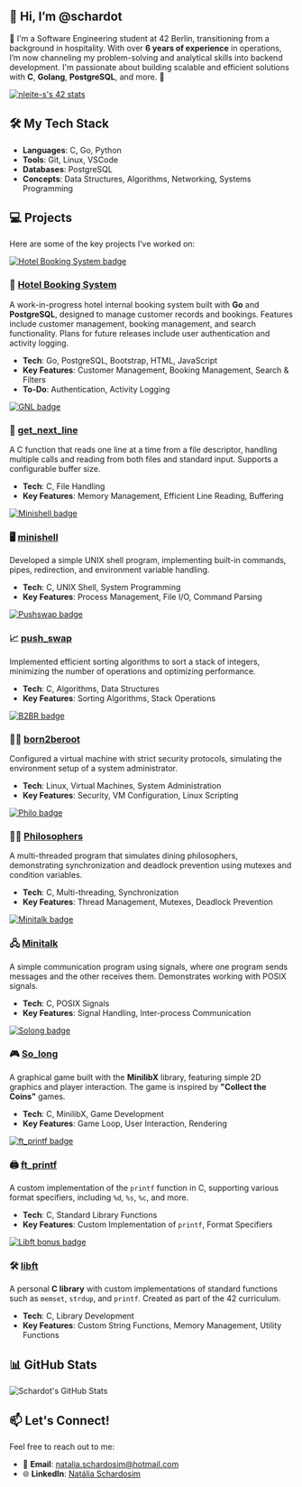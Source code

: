 ## 👋 Hi, I’m @schardot
👀 I'm a Software Engineering student at 42 Berlin, transitioning from a background in hospitality. With over **6 years of experience** in operations, I’m now channeling my problem-solving and analytical skills into backend development. I'm passionate about building scalable and efficient solutions with **C**, **Golang**, **PostgreSQL**, and more. 🚀

[![nleite-s's 42 stats](https://badge.mediaplus.ma/colorfulwaves/nleite-s)](https://github.com/oakoudad/badge42)

## 🛠️ My Tech Stack  
- **Languages**: C, Go, Python  
- **Tools**: Git, Linux, VSCode  
- **Databases**: PostgreSQL
- **Concepts**: Data Structures, Algorithms, Networking, Systems Programming  

## 💻 Projects  
Here are some of the key projects I’ve worked on:

[![Hotel Booking System badge](https://img.shields.io/badge/Hotel--Booking--System-Go-green)](https://github.com/schardot/hotel-booking-system)
### 🏨 [Hotel Booking System](https://github.com/schardot/hotel-system)
A work-in-progress hotel internal booking system built with **Go** and **PostgreSQL**, designed to manage customer records and bookings. Features include customer management, booking management, and search functionality. Plans for future releases include user authentication and activity logging.

- **Tech**: Go, PostgreSQL, Bootstrap, HTML, JavaScript  
- **Key Features**: Customer Management, Booking Management, Search & Filters  
- **To-Do**: Authentication, Activity Logging

[![GNL badge](https://github.com/ayogun/42-project-badges/blob/main/badges/get_next_linee.png)](https://github.com/schardot/42_core/tree/main/rank01/get_next_line)
### 📂 [get_next_line](https://github.com/schardot/42_core/tree/main/rank01/get_next_line)
A C function that reads one line at a time from a file descriptor, handling multiple calls and reading from both files and standard input. Supports a configurable buffer size.  

- **Tech**: C, File Handling  
- **Key Features**: Memory Management, Efficient Line Reading, Buffering  

[![Minishell badge](https://github.com/ayogun/42-project-badges/blob/main/badges/minishelle.png)](https://github.com/schardot/minishell)
### 🖥️ [minishell](https://github.com/schardot/minishell)
Developed a simple UNIX shell program, implementing built-in commands, pipes, redirection, and environment variable handling.

- **Tech**: C, UNIX Shell, System Programming  
- **Key Features**: Process Management, File I/O, Command Parsing  

[![Pushswap badge](https://github.com/ayogun/42-project-badges/blob/main/badges/push_swape.png)](https://github.com/schardot/42_core/tree/main/rank02/push_swap)
### 📈 [push_swap](https://github.com/schardot/42_core/tree/main/rank02/push_swap)  
Implemented efficient sorting algorithms to sort a stack of integers, minimizing the number of operations and optimizing performance.

- **Tech**: C, Algorithms, Data Structures  
- **Key Features**: Sorting Algorithms, Stack Operations  

[![B2BR badge](https://github.com/ayogun/42-project-badges/blob/main/badges/born2berootm.png)](https://github.com/schardot/42_core/tree/main/rank01/Born2beroot)
### 🧑‍💻 [born2beroot](https://github.com/schardot/42_core/tree/main/rank01/Born2beroot)
Configured a virtual machine with strict security protocols, simulating the environment setup of a system administrator.

- **Tech**: Linux, Virtual Machines, System Administration  
- **Key Features**: Security, VM Configuration, Linux Scripting  

[![Philo badge](https://github.com/ayogun/42-project-badges/blob/main/badges/philosopherse.png)](https://github.com/schardot/philosophers)
### 🧑‍🏫 [Philosophers](https://github.com/schardot/philosophers)  
A multi-threaded program that simulates dining philosophers, demonstrating synchronization and deadlock prevention using mutexes and condition variables.

- **Tech**: C, Multi-threading, Synchronization  
- **Key Features**: Thread Management, Mutexes, Deadlock Prevention  

[![Minitalk badge](https://github.com/ayogun/42-project-badges/blob/main/badges/minitalkm.png)](https://github.com/schardot/42_core/tree/main/rank02/minitalk)
### 🖧 [Minitalk](https://github.com/schardot/42_core/tree/main/rank02/minitalk)
A simple communication program using signals, where one program sends messages and the other receives them. Demonstrates working with POSIX signals.

- **Tech**: C, POSIX Signals  
- **Key Features**: Signal Handling, Inter-process Communication  

[![Solong badge](https://github.com/ayogun/42-project-badges/blob/main/badges/so_longe.png)](https://github.com/schardot/42_core/tree/main/rank02/so_long)
### 🎮 [So_long](https://github.com/schardot/42_core/tree/main/rank02/so_long) 
A graphical game built with the **MinilibX** library, featuring simple 2D graphics and player interaction. The game is inspired by **"Collect the Coins"** games.

- **Tech**: C, MinilibX, Game Development  
- **Key Features**: Game Loop, User Interaction, Rendering

[![ft_printf badge](https://github.com/ayogun/42-project-badges/blob/main/badges/ft_printfe.png)](https://github.com/schardot/42_core/tree/main/rank01/ft_printf)
### 🖨️ [ft_printf](https://github.com/schardot/42_core/tree/main/rank01/ft_printf)  
A custom implementation of the `printf` function in C, supporting various format specifiers, including `%d`, `%s`, `%c`, and more.

- **Tech**: C, Standard Library Functions  
- **Key Features**: Custom Implementation of `printf`, Format Specifiers  

[![Libft bonus badge](https://github.com/ayogun/42-project-badges/blob/main/badges/libftm.png?raw=true)](https://github.com/schardot/42_core/tree/main/rank00/libft)
### 🛠️ [libft](https://github.com/schardot/42_core/tree/main/rank00/libft)
A personal **C library** with custom implementations of standard functions such as `memset`, `strdup`, and `printf`. Created as part of the 42 curriculum.

- **Tech**: C, Library Development  
- **Key Features**: Custom String Functions, Memory Management, Utility Functions 

## 📊 GitHub Stats  
![Schardot's GitHub Stats](https://github-readme-stats.vercel.app/api?username=schardot&show_icons=true&hide_title=true&count_private=true&hide=prs)

## 📫 Let's Connect!  
Feel free to reach out to me:  
- 💬 **Email**: [natalia.schardosim@hotmail.com](mailto:natalia.schardosim@hotmail.com)  
- 🌐 **LinkedIn**: [Natália Schardosim](https://www.linkedin.com/in/nataliaschardosim)  
